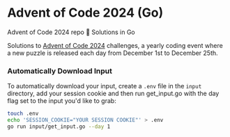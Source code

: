 # Advent of Code 2024 (Go)

Advent of Code 2024 repo 🎄 Solutions in Go

Solutions to [Advent of Code 2024](https://adventofcode.com/2024) challenges, a yearly coding event where a new puzzle is released each day from December 1st to December 25th.

### Automatically Download Input
To automatically download your input, create a `.env` file in the `input` directory, add your session cookie and then run get_input.go with the day flag set to the input you'd like to grab:

```bash
touch .env
echo 'SESSION_COOKIE="YOUR SESSION COOKIE"' > .env
go run input/get_input.go --day 1
```

